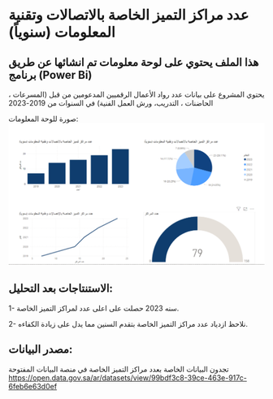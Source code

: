 

# عدد مراكز التميز الخاصة بالاتصالات وتقنية المعلومات (سنوياً)

## هذا الملف يحتوي على لوحة معلومات تم انشائها عن طريق برنامج (Power Bi) 
يحتوي المشروع على بيانات عدد رواد الأعمال الرقميين المدعومين من قبل (المسرعات ، الحاضنات ، التدريب، ورش العمل الفنية) في السنوات من 2019-2023

صورة للوحة المعلومات:
![image](https://github.com/WaadAlluhaim/graph1/raw/main/DMO-Task%232.PNG)


## الاستنتاجات بعد التحليل:
1- سنه 2023 حصلت على اعلى عدد لمراكز التميز الخاصة.

2- نلاحظ ازدياد عدد مراكز التميز الخاصة بتقدم السنين مما يدل على زيادة الكفاءه.

## مصدر البيانات:
تجدون البيانات الخاصة بعدد مراكز التميز الخاصة في منصة البيانات المفتوحة
https://open.data.gov.sa/ar/datasets/view/99bdf3c8-39ce-463e-917c-6feb6e63d0ef 
